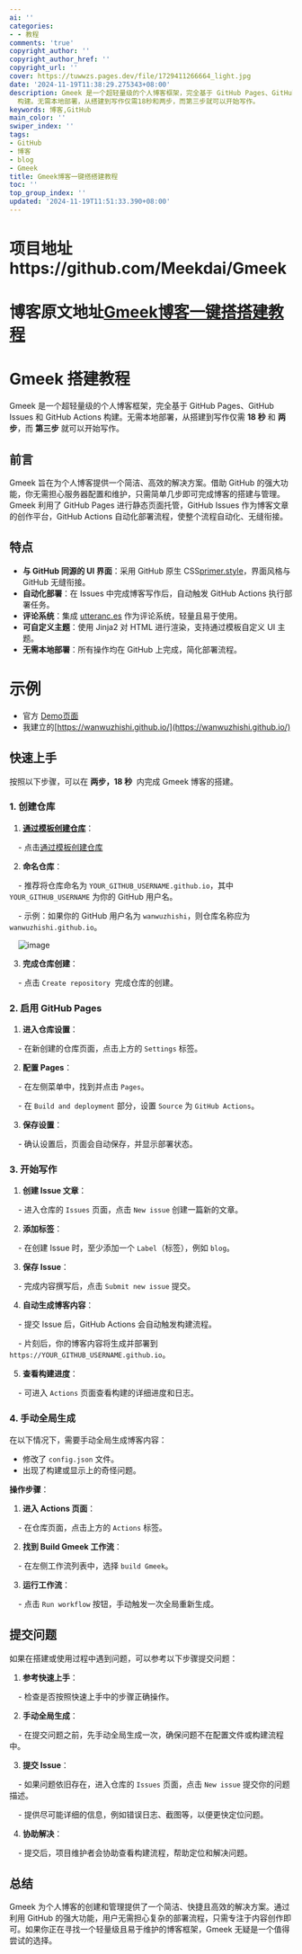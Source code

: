 ```yaml
---
ai: ''
categories:
- - 教程
comments: 'true'
copyright_author: ''
copyright_author_href: ''
copyright_url: ''
cover: https://tuwwzs.pages.dev/file/1729411266664_light.jpg
date: '2024-11-19T11:38:29.275343+08:00'
description: Gmeek 是一个超轻量级的个人博客框架，完全基于 GitHub Pages、GitHub Issues 和 GitHub Actions
  构建。无需本地部署，从搭建到写作仅需18秒和两步，而第三步就可以开始写作。
keywords: 博客,GitHub
main_color: ''
swiper_index: ''
tags:
- GitHub
- 博客
- blog
- Gmeek
title: Gmeek博客一键搭搭建教程
toc: ''
top_group_index: ''
updated: '2024-11-19T11:51:33.390+08:00'
---
```

# 项目地址https://github.com/Meekdai/Gmeek

# 博客原文地址[Gmeek博客一键搭搭建教程](https://blog.wwzs.fun/tutorial/2.html)

# Gmeek 搭建教程

Gmeek 是一个超轻量级的个人博客框架，完全基于 GitHub Pages、GitHub Issues 和 GitHub Actions 构建。无需本地部署，从搭建到写作仅需 **18 秒** 和 **两步**，而 **第三步** 就可以开始写作。

## 前言

Gmeek 旨在为个人博客提供一个简洁、高效的解决方案。借助 GitHub 的强大功能，你无需担心服务器配置和维护，只需简单几步即可完成博客的搭建与管理。Gmeek 利用了 GitHub Pages 进行静态页面托管，GitHub Issues 作为博客文章的创作平台，GitHub Actions 自动化部署流程，使整个流程自动化、无缝衔接。

## 特点

- **与 GitHub 同源的 UI 界面**：采用 GitHub 原生 CSS[primer.style](https://primer.style/css)，界面风格与 GitHub 无缝衔接。
- **自动化部署**：在 Issues 中完成博客写作后，自动触发 GitHub Actions 执行部署任务。
- **评论系统**：集成 [utteranc.es](https://utteranc.es/) 作为评论系统，轻量且易于使用。
- **可自定义主题**：使用 Jinja2 对 HTML 进行渲染，支持通过模板自定义 UI 主题。
- **无需本地部署**：所有操作均在 GitHub 上完成，简化部署流程。

# 示例

- 官方 [Demo页面](http://meekdai.github.io/)
- 我建立的[https://wanwuzhishi.github.io/](https://wanwuzhishi.github.io/)

## 快速上手

按照以下步骤，可以在 **两步，18 秒**  内完成 Gmeek 博客的搭建。

### 1. 创建仓库

1. **[通过模板创建仓库](https://github.com/new?template_name=Gmeek-template&template_owner=Meekdai)**：

    - 点击[通过模板创建仓库](https://github.com/new?template_name=Gmeek-template&template_owner=Meekdai)

2. **命名仓库**：

    - 推荐将仓库命名为 `YOUR_GITHUB_USERNAME.github.io`，其中 `YOUR_GITHUB_USERNAME` 为你的 GitHub 用户名。

    - 示例：如果你的 GitHub 用户名为 `wanwuzhishi`，则仓库名称应为 `wanwuzhishi.github.io`。

    ![image](https://tuwwzs.pages.dev/file/1729410432618_Clip_2024-10-20_15-46-41.png)

3. **完成仓库创建**：

    - 点击 `Create repository`  完成仓库的创建。

### 2. 启用 GitHub Pages

1. **进入仓库设置**：

    - 在新创建的仓库页面，点击上方的 `Settings` 标签。

2. **配置 Pages**：

    - 在左侧菜单中，找到并点击 `Pages`。

    - 在 `Build and deployment` 部分，设置 `Source` 为 `GitHub Actions`。

3. **保存设置**：

    - 确认设置后，页面会自动保存，并显示部署状态。

### 3. 开始写作

1. **创建 Issue 文章**：

    - 进入仓库的 `Issues` 页面，点击 `New issue` 创建一篇新的文章。

2. **添加标签**：

    - 在创建 Issue 时，至少添加一个 `Label`（标签），例如 `blog`。

3. **保存 Issue**：

    - 完成内容撰写后，点击 `Submit new issue` 提交。

4. **自动生成博客内容**：

    - 提交 Issue 后，GitHub Actions 会自动触发构建流程。

    - 片刻后，你的博客内容将生成并部署到 `https://YOUR_GITHUB_USERNAME.github.io`。

5. **查看构建进度**：

    - 可进入 `Actions` 页面查看构建的详细进度和日志。

### 4. 手动全局生成

在以下情况下，需要手动全局生成博客内容：

- 修改了 `config.json` 文件。
- 出现了构建或显示上的奇怪问题。

**操作步骤**：

1. **进入 Actions 页面**：

    - 在仓库页面，点击上方的 `Actions` 标签。

2. **找到 Build Gmeek 工作流**：

    - 在左侧工作流列表中，选择 `build Gmeek`。

3. **运行工作流**：

    - 点击 `Run workflow` 按钮，手动触发一次全局重新生成。

## 提交问题

如果在搭建或使用过程中遇到问题，可以参考以下步骤提交问题：

1. **参考快速上手**：

    - 检查是否按照快速上手中的步骤正确操作。

2. **手动全局生成**：

    - 在提交问题之前，先手动全局生成一次，确保问题不在配置文件或构建流程中。

3. **提交 Issue**：

    - 如果问题依旧存在，进入仓库的 `Issues` 页面，点击 `New issue` 提交你的问题描述。

    - 提供尽可能详细的信息，例如错误日志、截图等，以便更快定位问题。

4. **协助解决**：

    - 提交后，项目维护者会协助查看构建流程，帮助定位和解决问题。

## 总结

Gmeek 为个人博客的创建和管理提供了一个简洁、快捷且高效的解决方案。通过利用 GitHub 的强大功能，用户无需担心复杂的部署流程，只需专注于内容创作即可。如果你正在寻找一个轻量级且易于维护的博客框架，Gmeek 无疑是一个值得尝试的选择。
